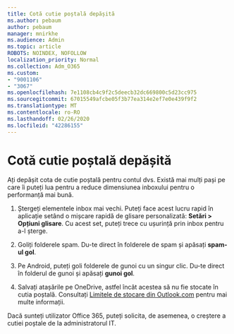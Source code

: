 ```yaml
---
title: Cotă cutie poștală depășită
ms.author: pebaum
author: pebaum
manager: mnirkhe
ms.audience: Admin
ms.topic: article
ROBOTS: NOINDEX, NOFOLLOW
localization_priority: Normal
ms.collection: Adm_O365
ms.custom:
- "9001106"
- "3067"
ms.openlocfilehash: 7e1108cb4c9f2c5deecb32dc669800c5d23cc975
ms.sourcegitcommit: 67015549afcbe05f3b77ea314e2ef7e0e439f9f2
ms.translationtype: MT
ms.contentlocale: ro-RO
ms.lasthandoff: 02/26/2020
ms.locfileid: "42286155"
---
```

# <a name="mailbox-quota-exceeded"></a>Cotă cutie poștală depășită

Ați depășit cota de cutie poștală pentru contul dvs. Există mai mulți pași pe care îi puteți lua pentru a reduce dimensiunea inboxului pentru o performanță mai bună.

1. Ștergeți elementele inbox mai vechi. Puteți face acest lucru rapid în aplicație setând o mișcare rapidă de glisare personalizată: **Setări > Opțiuni glisare**. Cu acest set, puteți trece cu ușurință prin inbox pentru a-l șterge.

2. Goliți folderele spam. Du-te direct în folderele de spam și apăsați **spam-ul gol**.

3. Pe Android, puteți goli folderele de gunoi cu un singur clic. Du-te direct în folderul de gunoi și apăsați **gunoi gol**. 

4. Salvați atașările pe OneDrive, astfel încât acestea să nu fie stocate în cutia poștală. Consultați [Limitele de stocare din Outlook.com](https://support.office.com/article/storage-limits-in-outlook-com-7ac99134-69e5-4619-ac0b-2d313bba5e9e) pentru mai multe informații. 

Dacă sunteți utilizator Office 365, puteți solicita, de asemenea, o creștere a cutiei poștale de la administratorul IT.